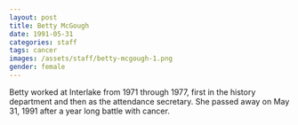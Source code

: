 ```yaml
---
layout: post
title: Betty McGough
date: 1991-05-31
categories: staff
tags: cancer
images: /assets/staff/betty-mcgough-1.png
gender: female
---
```

Betty worked at Interlake from 1971 through 1977, first in the history department and then as the attendance secretary. She passed away on May 31, 1991 after a year long battle with cancer.

